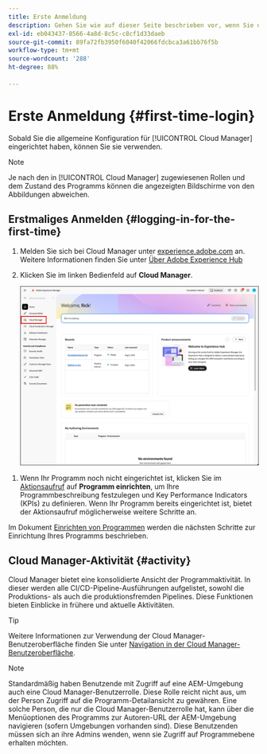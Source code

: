 ```yaml
---
title: Erste Anmeldung
description: Gehen Sie wie auf dieser Seite beschrieben vor, wenn Sie die allgemeine Konfiguration eingerichtet haben und für die erste Verwendung von Cloud Manager bereit sind.
exl-id: eb043437-8566-4a8d-8c5c-c8cf1d33daeb
source-git-commit: 89fa72fb3950f6040f42066fdcbca3a61bb76f5b
workflow-type: tm+mt
source-wordcount: '288'
ht-degree: 88%

---
```



# Erste Anmeldung {#first-time-login}

Sobald Sie die allgemeine Konfiguration für [!UICONTROL Cloud Manager] eingerichtet haben, können Sie sie verwenden.

>[!NOTE]
>
>Je nach den in [!UICONTROL Cloud Manager] zugewiesenen Rollen und dem Zustand des Programms können die angezeigten Bildschirme von den Abbildungen abweichen.

## Erstmaliges Anmelden {#logging-in-for-the-first-time}

1. Melden Sie sich bei Cloud Manager unter [experience.adobe.com](https://experience.adobe.com/experiencemanager) an. Weitere Informationen finden Sie unter [Über Adobe Experience Hub](https://experienceleague.adobe.com/en/docs/experience-manager-65/content/experience-hub/experience-hub)
1. Klicken Sie im linken Bedienfeld auf **Cloud Manager**.

   ![Cloud Manager im linken Seitenbereich in Experience Manager](/help/getting-started/assets/cloud-manager-experiencemanager.png)

<!-- 
1. Log into Cloud Manager at [`my.cloudmanager.adobe.com`](https://my.cloudmanager.adobe.com/) and you see your list of programs.

   ![Cloud Manager console](/help/assets/cloud-manager-console.png)

1. Click your program's card to navigate to Cloud Manager's **Overview** page. 

1. Cloud Manager opens to the **Overview** page.

   ![Cloud Manager overview page](/help/assets/program-overview-page.png) -->


1. Wenn Ihr Programm noch nicht eingerichtet ist, klicken Sie im [Aktionsaufruf](/help/getting-started/navigation.md#cta) auf **Programm einrichten**, um Ihre Programmbeschreibung festzulegen und Key Performance Indicators (KPIs) zu definieren. Wenn Ihr Programm bereits eingerichtet ist, bietet der Aktionsaufruf möglicherweise weitere Schritte an.

Im Dokument [Einrichten von Programmen](/help/getting-started/program-setup.md) werden die nächsten Schritte zur Einrichtung Ihres Programms beschrieben.

## Cloud Manager-Aktivität {#activity}

Cloud Manager bietet eine konsolidierte Ansicht der Programmaktivität. In dieser werden alle CI/CD-Pipeline-Ausführungen aufgelistet, sowohl die Produktions- als auch die produktionsfremden Pipelines. Diese Funktionen bieten Einblicke in frühere und aktuelle Aktivitäten.

>[!TIP]
>
>Weitere Informationen zur Verwendung der Cloud Manager-Benutzeroberfläche finden Sie unter [Navigation in der Cloud Manager-Benutzeroberfläche](/help/getting-started/navigation.md).

>[!NOTE]
>
>Standardmäßig haben Benutzende mit Zugriff auf eine AEM-Umgebung auch eine Cloud Manager-Benutzerrolle. Diese Rolle reicht nicht aus, um der Person Zugriff auf die Programm-Detailansicht zu gewähren. Eine solche Person, die nur die Cloud Manager-Benutzerrolle hat, kann über die Menüoptionen des Programms zur Autoren-URL der AEM-Umgebung navigieren (sofern Umgebungen vorhanden sind). Diese Benutzenden müssen sich an ihre Admins wenden, wenn sie Zugriff auf Programmebene erhalten möchten.
